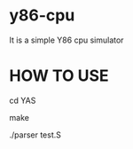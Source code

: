 y86-cpu
===============

It is a simple Y86 cpu simulator

HOW TO USE
===============
cd YAS

make

./parser test.S
